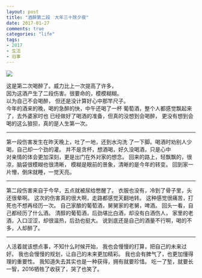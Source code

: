 ```yaml
---
layout: post
title: "酒醉第二段　大年三十除夕夜"
date: 2017-01-27
comments: true
categories: "life"
tags:
- 2017
- 生活
- 旧事
---
```


![](http://oibrygxgr.bkt.clouddn.com/jiu.jpg)

这是第二次喝醉了。威力比上一次提高了许多，   
因为这酒产生了二段伤害。很要命的，模模糊糊。  
以为自己不会喝醉， 但还是没计算好心中那竿尺子。  
今年的酒来的晚，喝的急醉的快，中午还喝了一杯
葡萄酒，整个人都感觉飘起来了，去外婆家时也
已经做好了喝酒的准备，但真的没想到会喝醉，
更没有想到会喝的这么狼狈，真的是人生第一次。

<!-- more -->   

---

第一段伤害发生在昨天晚上，吐了一地，还到水沟洗
了一下脚。喝酒时劝别人少喝，自己却一个劲的灌。
并不是贪杯，想酒喝，好久没喝酒，只是心中  
对亲情的体会更加深刻，更是出门在外对家的想念。
回来的路上，轻飘飘的，很凉，脑袋很模糊也很清晰，
模糊是眼前的景象，清晰的是今年的转变。
回到家一片懵，倒床就睡，一觉天亮。

---

第二段伤害来自于今早，五点就被尿给憋醒了。
衣服也没有，冷到了骨子里，头还很晕啊。
这次的伤害真的很大啊，走路都感觉天翻地转。
这种感觉很痛苦，打死也不想再经历一次。
自己家酿的葡萄酒，舅舅家的老舅，啤酒。
回头一看，自己都经历了什么酒。
清醇的葡萄酒，后劲堪比白酒，却没有白酒伤人，
家里的老酒，入口涩涩，却很温热，后劲也挺大。
说到底还是自己的酒量不行啊，喝的不多，人却醉了。

---

人活着就该想点事，不知什么时候开始，
我也会慢慢的打算，把自己的未来过好。
我也会慢慢的规划，让自己的未来更加精彩。
我也会有脾气了，也更加懂得理的重要性。
我知道失去其实也是一种获得，拥有就要珍惜。
吃一了堑，就要长一智，2016牺牲了收获了，哭了也笑了。

